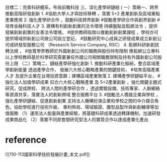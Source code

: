 目標二：完善科研體系，布局前瞻科技 
三、深化產學研鏈結 
  ( 一）策略一、跨界推動高階研發創新
         1.  #協助大學人才與技術移轉 ，落實 5+2 產業創新及區域重點產業應用
		 2. 強化產學研合作 ，鼓勵科技跨界創新 #鼓勵產學研合作與創界創新
		      #培育金融科技人才
	    3. 建構有利創新創業的法令環境
		     持續盤點並鬆綁法令 ，提供發展創新創業的友善法令環境， #提供教師指南以推動創新創業課程 ，學校亦可提供場域供新創公司做公司設立登記， #鼓勵研究中心成員之研發成果成立新創公司或研發型服務公司 （Research Service Company, RSC）
	   4. 鬆綁科研新創技轉法規 ， #放寬學界教師於外國新創公司的職務與股份持有限制
	       應鬆綁公立專科以上學校教師基於科學研究需要兼任外國公司相關職務限制及持有外國新創公司股份上限
（二）策略二、鏈結產學研強化創新 
        1. 推動科研產業化樞紐，整合區域產學創新能量
		   透過產學合作， 發展六大核心戰略產業的關鍵技術， #培育高階產業人才 及提升企業在台灣投資意願；建構區域產業聚落
		2. 建構產學研鏈結平台， #強化法人加值學研成果
		    扣合六大核心戰略產業 及 5+2產業創新 ，強化關鍵主題式研究，促成跨校、 跨法人間的產學研合作 ，透過實驗設備、技術專家、人脈網絡等資源共享，落實法人的創新跨域 整合服務平台
	    3.  #鼓勵法人橋接企業與學校 ，強化產學研鏈結、促進創新創業
		    支持法人機構扮演企業和學校之間的中介媒合角色。協助學校進行技術升級、 專利佈局、場域驗證、雛型品製作與新創輔導等加值服務
			（1）運用法人能量與產業經驗，將基礎科研成果透過轉譯機制，加速研發成果商品化
			（2）落實不同部會間研究型法人的實質合作以達成產業化產出
			
		
# reference 

![[110-113國家科學技術發展計畫_本文.pdf]]